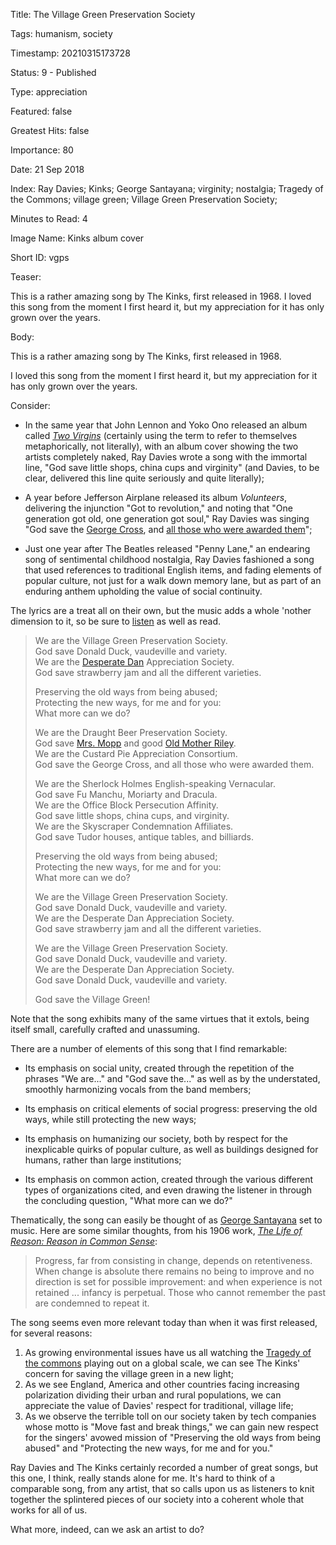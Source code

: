 Title:  The Village Green Preservation Society

Tags:   humanism, society

Timestamp: 20210315173728

Status: 9 - Published

Type:   appreciation

Featured: false

Greatest Hits: false

Importance: 80

Date:   21 Sep 2018

Index:  Ray Davies; Kinks; George Santayana; virginity; nostalgia; Tragedy of the Commons; village green; Village Green Preservation Society; 

Minutes to Read: 4

Image Name: Kinks album cover

Short ID: vgps

Teaser: 

This is a rather amazing song by The Kinks, first released in 1968. I loved this song from the moment I first heard it, but my appreciation for it has only grown over the years. 


Body: 

This is a rather amazing song by The Kinks, first released in 1968.

I loved this song from the moment I first heard it, but my appreciation for it has only grown over the years. 

Consider:

* In the same year that John Lennon and Yoko Ono released an album called [*Two Virgins*](https://en.wikipedia.org/wiki/Unfinished_Music_No._1:_Two_Virgins) (certainly using the term to refer to themselves metaphorically, not literally), with an album cover showing the two artists completely naked, Ray Davies wrote a song with the immortal line, "God save little shops, china cups and virginity" (and Davies, to be clear,  delivered this line quite seriously and quite literally); 

* A year before Jefferson Airplane released its album *Volunteers*, delivering the injunction "Got to revolution," and noting that "One generation got old, one generation got soul," Ray Davies was singing "God save the [George Cross](https://en.wikipedia.org/wiki/George_Cross), and [all those who were awarded them](https://en.wikipedia.org/wiki/List_of_George_Cross_recipients)";

* Just one year after The Beatles released "Penny Lane," an endearing song of sentimental childhood nostalgia, Ray Davies fashioned a song that used references to traditional English items, and fading elements of popular culture, not just for a walk down memory lane, but as part of an enduring anthem upholding the value of social continuity. 

The lyrics are a treat all on their own, but the music adds a whole 'nother dimension to it, so be sure to [listen][apple] as well as read. 

> We are the Village Green Preservation Society.  
> God save Donald Duck, vaudeville and variety.  
> We are the [Desperate Dan][dan] Appreciation Society.  
> God save strawberry jam and all the different varieties.
>  
> Preserving the old ways from being abused;  
> Protecting the new ways, for me and for you:  
> What more can we do?  
> 
> We are the Draught Beer Preservation Society.  
> God save [Mrs. Mopp][mopp] and good [Old Mother Riley][Riley].  
> We are the Custard Pie Appreciation Consortium.  
> God save the George Cross, and all those who were awarded them.  
>  
> We are the Sherlock Holmes English-speaking Vernacular.  
> God save Fu Manchu, Moriarty and Dracula.  
> We are the Office Block Persecution Affinity.  
> God save little shops, china cups, and virginity.  
> We are the Skyscraper Condemnation Affiliates.  
> God save Tudor houses, antique tables, and billiards.
>   
> Preserving the old ways from being abused;  
> Protecting the new ways, for me and for you:  
> What more can we do?  
> 
> We are the Village Green Preservation Society.  
> God save Donald Duck, vaudeville and variety.  
> We are the Desperate Dan Appreciation Society.  
> God save strawberry jam and all the different varieties.  
>   
> We are the Village Green Preservation Society.  
> God save Donald Duck, vaudeville and variety.  
> We are the Desperate Dan Appreciation Society.  
> God save Donald Duck, vaudeville and variety.
>   
> God save the Village Green!  

Note that the song exhibits many of the same virtues that it extols, being itself small, carefully crafted and unassuming. 

There are a number of elements of this song that I find remarkable:

* Its emphasis on social unity, created through the repetition of the phrases "We are..." and "God save the..." as well as by the understated, smoothly harmonizing vocals from the band members;

* Its emphasis on critical elements of social progress: preserving the old ways, while still protecting the new ways;

* Its emphasis on humanizing our society, both by respect for the inexplicable quirks of popular culture, as well as buildings designed for humans, rather than large institutions;

* Its emphasis on common action, created through the various different types of organizations cited, and even drawing the listener in through the concluding question, "What more can we do?"

Thematically, the song can easily be thought of as [George Santayana][san] set to music. Here are some similar thoughts, from his 1906 work, [*The Life of Reason: Reason in Common Sense*][reason]:    
 
> Progress, far from consisting in change, depends on retentiveness. When change is absolute there remains no being to improve and no direction is set for possible improvement: and when experience is not retained ... infancy is perpetual. Those who cannot remember the past are condemned to repeat it.

The song seems even more relevant today than when it was first released, for several reasons:

1. As growing environmental issues have us all watching the [Tragedy of the commons][totc] playing out on a global scale, we can see The Kinks' concern for saving the village green in a new light;
2. As we see England, America and other countries facing increasing polarization dividing their urban and rural populations, we can appreciate the value of Davies' respect for traditional, village life;
3. As we observe the terrible toll on our society taken by tech companies whose motto is "Move fast and break things," we can gain new respect for the singers' avowed mission of "Preserving the old ways from being abused" and "Protecting the new ways, for me and for you."

Ray Davies and The Kinks certainly recorded a number of great songs, but this one, I think, really stands alone for me. It's hard to think of a comparable song, from any artist, that so calls upon us as listeners to knit together the splintered pieces of our society into a coherent whole that works for all of us. 

What more, indeed, can we ask an artist to do?

[apple]: https://itunes.apple.com/us/album/the-village-green-preservation-society/1142638349?i=1142638545

[dan]: https://en.wikipedia.org/wiki/Desperate_Dan

[mopp]: https://en.wikipedia.org/wiki/It%27s_That_Man_Again

[Riley]: https://en.wikipedia.org/wiki/Old_Mother_Riley

[san]: https://en.wikipedia.org/wiki/George_Santayana

[reason]: https://amzn.to/2NW369m

[totc]: https://en.wikipedia.org/wiki/Tragedy_of_the_commons

